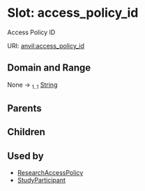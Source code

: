 
# Slot: access_policy_id

Access Policy ID

URI: [anvil:access_policy_id](https://anvilproject.org/acr-harmonized-data-model/access_policy_id)


## Domain and Range

None &#8594;  <sub>1..1</sub> [String](types/String.md)

## Parents


## Children


## Used by

 * [ResearchAccessPolicy](ResearchAccessPolicy.md)
 * [StudyParticipant](StudyParticipant.md)
